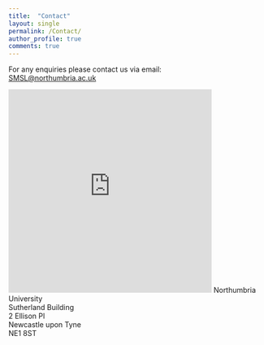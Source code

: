 ```yaml
---
title:  "Contact"
layout: single
permalink: /Contact/
author_profile: true
comments: true
---
```

For any enquiries please contact us via email:<br>
<a href = "mailto: SMSL@northumbria.ac.uk">SMSL@northumbria.ac.uk</a>

<!---
### Research Group Leadership

<a href = "mailto: ben.xu@northumbria.ac.uk">Prof Ben Xu</a> and <a href = "mailto: hamdi.torun@northumbria.ac.uk">Dr Hamdi Torun</a>
--->

<iframe src="https://www.google.com/maps/embed?pb=!1m18!1m12!1m3!1d2289.782890508836!2d-1.6093526839332823!3d54.97690645902953!2m3!1f0!2f0!3f0!3m2!1i1024!2i768!4f13.1!3m3!1m2!1s0x487e70e112c5e9f7%3A0x79a7c60c923dce07!2sNorthumbria%20University!5e0!3m2!1sen!2suk!4v1638624080926!5m2!1sen!2suk" width="400" height="400" style="border:0;" allowfullscreen="" loading="lazy"></iframe>
Northumbria University<br>
Sutherland Building<br>
2 Ellison Pl<br>
Newcastle upon Tyne<br>
NE1 8ST

